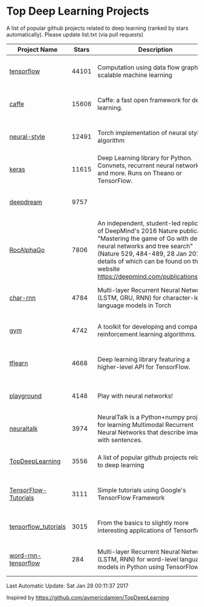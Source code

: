 # Top Deep Learning Projects
A list of popular github projects related to deep learning (ranked by stars automatically).
Please update list.txt (via pull requests)

| Project Name| Stars | Description | Updated/Created
| ------- | ------ | ------ | ------ 
| [tensorflow](https://github.com/tensorflow/tensorflow) | 44101 | Computation using data flow graphs for scalable machine learning | 2017-01-27T15:50:17Z / 2015-11-07T01:19:20Z 
| [caffe](https://github.com/BVLC/caffe) | 15606 | Caffe: a fast open framework for deep learning. | 2017-01-27T16:10:07Z / 2013-09-12T18:39:48Z 
| [neural-style](https://github.com/jcjohnson/neural-style) | 12491 | Torch implementation of neural style algorithm | 2017-01-27T16:10:17Z / 2015-09-01T04:55:14Z 
| [keras](https://github.com/fchollet/keras) | 11615 | Deep Learning library for Python. Convnets, recurrent neural networks, and more. Runs on Theano or TensorFlow. | 2017-01-27T15:56:44Z / 2015-03-28T00:35:42Z 
| [deepdream](https://github.com/google/deepdream) | 9757 |  | 2017-01-27T14:02:19Z / 2015-07-01T15:00:58Z 
| [RocAlphaGo](https://github.com/Rochester-NRT/RocAlphaGo) | 7806 | An independent, student-led replication of DeepMind's 2016 Nature publication, "Mastering the game of Go with deep neural networks and tree search" (Nature 529, 484-489, 28 Jan 2016), details of which can be found on their website https://deepmind.com/publications.html. | 2017-01-27T02:39:19Z / 2016-02-01T00:40:29Z 
| [char-rnn](https://github.com/karpathy/char-rnn) | 4784 | Multi-layer Recurrent Neural Networks (LSTM, GRU, RNN) for character-level language models in Torch | 2017-01-27T15:16:07Z / 2015-05-21T17:25:24Z 
| [gym](https://github.com/openai/gym) | 4742 | A toolkit for developing and comparing reinforcement learning algorithms. | 2017-01-27T15:31:22Z / 2016-04-27T14:59:16Z 
| [tflearn](https://github.com/tflearn/tflearn) | 4668 | Deep learning library featuring a higher-level API for TensorFlow. | 2017-01-27T07:17:58Z / 2016-03-31T12:05:53Z 
| [playground](https://github.com/tensorflow/playground) | 4148 | Play with neural networks! | 2017-01-27T10:10:28Z / 2016-04-04T18:18:40Z 
| [neuraltalk](https://github.com/karpathy/neuraltalk) | 3974 | NeuralTalk is a Python+numpy project for learning Multimodal Recurrent Neural Networks that describe images with sentences. | 2017-01-27T14:26:34Z / 2014-11-27T23:22:39Z 
| [TopDeepLearning](https://github.com/aymericdamien/TopDeepLearning) | 3556 | A list of popular github projects related to deep learning | 2017-01-27T13:32:07Z / 2016-04-27T04:13:03Z 
| [TensorFlow-Tutorials](https://github.com/nlintz/TensorFlow-Tutorials) | 3111 | Simple tutorials using Google's TensorFlow Framework | 2017-01-27T15:37:43Z / 2015-11-10T23:02:28Z 
| [tensorflow_tutorials](https://github.com/pkmital/tensorflow_tutorials) | 3015 | From the basics to slightly more interesting applications of Tensorflow | 2017-01-26T20:16:34Z / 2016-02-03T04:01:40Z 
| [word-rnn-tensorflow](https://github.com/hunkim/word-rnn-tensorflow) | 284 | Multi-layer Recurrent Neural Networks (LSTM, RNN) for word-level language models in Python using TensorFlow. | 2017-01-26T16:19:25Z / 2016-04-28T09:11:29Z 

Last Automatic Update: Sat Jan 28 00:11:37 2017

Inspired by https://github.com/aymericdamien/TopDeepLearning